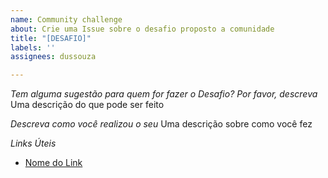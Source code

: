 ```yaml
---
name: Community challenge
about: Crie uma Issue sobre o desafio proposto a comunidade
title: "[DESAFIO]"
labels: ''
assignees: dussouza

---
```


*Tem alguma sugestão para quem for fazer o Desafio? Por favor, descreva*
Uma descrição do que pode ser feito

*Descreva como você realizou o seu*
Uma descrição sobre como você fez

*Links Úteis*
- [Nome do Link](URL)
